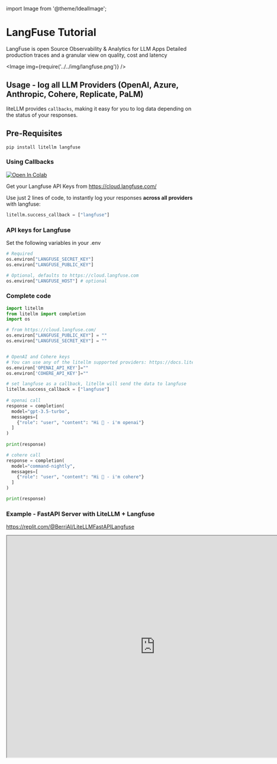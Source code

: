 import Image from '@theme/IdealImage';

# LangFuse Tutorial

LangFuse is open Source Observability & Analytics for LLM Apps
Detailed production traces and a granular view on quality, cost and latency

<Image img={require('../../img/langfuse.png')} />

## Usage - log all LLM Providers (OpenAI, Azure, Anthropic, Cohere, Replicate, PaLM)
liteLLM provides `callbacks`, making it easy for you to log data depending on the status of your responses.

## Pre-Requisites
```shell
pip install litellm langfuse
```

### Using Callbacks

<a target="_blank" href="https://colab.research.google.com/github/BerriAI/litellm/blob/main/cookbook/logging_observability/LiteLLM_Langfuse.ipynb">
  <img src="https://colab.research.google.com/assets/colab-badge.svg" alt="Open In Colab"/>
</a>

Get your Langfuse API Keys from https://cloud.langfuse.com/

Use just 2 lines of code, to instantly log your responses **across all providers** with langfuse:

```python
litellm.success_callback = ["langfuse"]
```

### API keys for Langfuse
Set the following variables in your .env
```python
# Required 
os.environ["LANGFUSE_SECRET_KEY"]
os.environ["LANGFUSE_PUBLIC_KEY"]

# Optional, defaults to https://cloud.langfuse.com
os.environ["LANGFUSE_HOST"] # optional
```

### Complete code

```python
import litellm
from litellm import completion
import os

# from https://cloud.langfuse.com/
os.environ["LANGFUSE_PUBLIC_KEY"] = ""
os.environ["LANGFUSE_SECRET_KEY"] = ""


# OpenAI and Cohere keys 
# You can use any of the litellm supported providers: https://docs.litellm.ai/docs/providers
os.environ['OPENAI_API_KEY']=""
os.environ['COHERE_API_KEY']=""

# set langfuse as a callback, litellm will send the data to langfuse
litellm.success_callback = ["langfuse"] 
 
# openai call
response = completion(
  model="gpt-3.5-turbo",
  messages=[
    {"role": "user", "content": "Hi 👋 - i'm openai"}
  ]
)
 
print(response)

# cohere call
response = completion(
  model="command-nightly",
  messages=[
    {"role": "user", "content": "Hi 👋 - i'm cohere"}
  ]
)

print(response)

```

### Example - FastAPI Server with LiteLLM + Langfuse
https://replit.com/@BerriAI/LiteLLMFastAPILangfuse

<iframe src="https://replit.com/@BerriAI/LiteLLMFastAPILangfuse?embed=1" width="800" height="600"></iframe>


